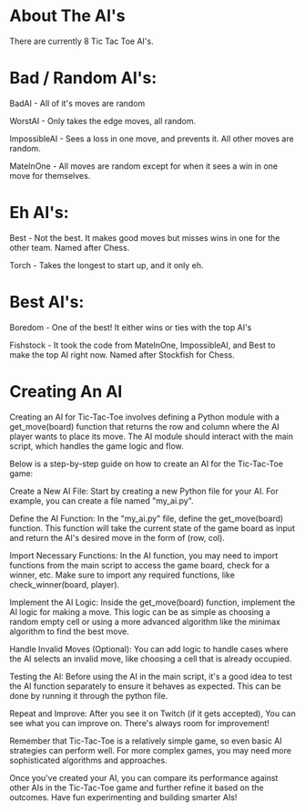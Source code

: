 # About The AI's

There are currently 8 Tic Tac Toe AI's.

# Bad / Random AI's:

BadAI - All of it's moves are random

WorstAI - Only takes the edge moves, all random.

ImpossibleAI - Sees a loss in one move, and prevents it. All other moves are random.

MateInOne - All moves are random except for when it sees a win in one move for themselves.

# Eh AI's:

Best - Not the best. It makes good moves but misses wins in one for the other team. Named after Chess.

Torch - Takes the longest to start up, and it only eh. 

# Best AI's:

Boredom - One of the best! It either wins or ties with the top AI's

Fishstock - It took the code from MateInOne, ImpossibleAI, and Best to make the top AI right now. Named after Stockfish for Chess.


# Creating An AI
Creating an AI for Tic-Tac-Toe involves defining a Python module with a get_move(board) function that returns the row and column where the AI player wants to place its move. The AI module should interact with the main script, which handles the game logic and flow.

Below is a step-by-step guide on how to create an AI for the Tic-Tac-Toe game:

Create a New AI File:
Start by creating a new Python file for your AI. For example, you can create a file named "my_ai.py".

Define the AI Function:
In the "my_ai.py" file, define the get_move(board) function. This function will take the current state of the game board as input and return the AI's desired move in the form of (row, col).

Import Necessary Functions:
In the AI function, you may need to import functions from the main script to access the game board, check for a winner, etc. Make sure to import any required functions, like check_winner(board, player).

Implement the AI Logic:
Inside the get_move(board) function, implement the AI logic for making a move. This logic can be as simple as choosing a random empty cell or using a more advanced algorithm like the minimax algorithm to find the best move.

Handle Invalid Moves (Optional):
You can add logic to handle cases where the AI selects an invalid move, like choosing a cell that is already occupied.

Testing the AI:
Before using the AI in the main script, it's a good idea to test the AI function separately to ensure it behaves as expected. This can be done by running it through the python file.

Repeat and Improve:
After you see it on Twitch (if it gets accepted), You can see what you can improve on. There's always room for improvement!

Remember that Tic-Tac-Toe is a relatively simple game, so even basic AI strategies can perform well. For more complex games, you may need more sophisticated algorithms and approaches.

Once you've created your AI, you can compare its performance against other AIs in the Tic-Tac-Toe game and further refine it based on the outcomes. Have fun experimenting and building smarter AIs!
